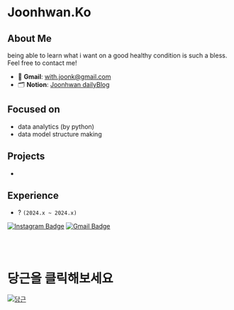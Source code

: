 # Joonhwan.Ko

## About Me
being able to learn what i want on a good healthy condition is such a bless. 
<br>
Feel free to contact me!
- 📧 **Gmail**: with.joonk@gmail.com
- 🗂 **Notion**: [Joonhwan dailyBlog](https://www.notion.so/joonk2/59190ba1b7fb4d5d86f486d08f242558?v=a4e397d7ac3848fa9588b284b61825df)

## Focused on
- data analytics (by python)
- data model structure making

## Projects
-

## Experience
- ? `(2024.x ~ 2024.x)`


[![Instagram Badge](https://img.shields.io/badge/-Instagram-dd2a7b?style=flat-square&logo=instagram&logoColor=white&link=https://www.instagram.com/joonhwan10/)](https://www.instagram.com/joonhwan10/) 
[![Gmail Badge](https://img.shields.io/badge/-Gmail-d14836?style=flat-square&logo=Gmail&logoColor=white&link=mailto:iwbm312@gmail.com)](mailto:with.joonk@gmail.com)


<br>
<br>

# 당근을 클릭해보세요
[![당근](https://img.freepik.com/premium-vector/cute-carrot-character-with-sale-sign_161751-2270.jpg?w=500)](https://joonk2.github.io/)
